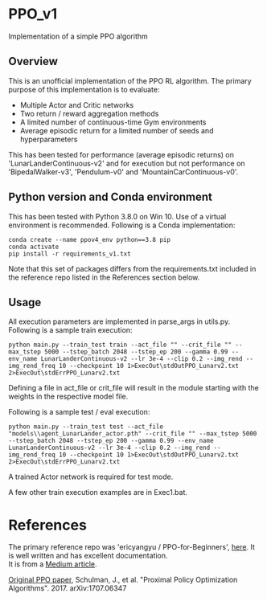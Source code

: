 # PPO_v1
Implementation of a simple PPO algorithm

## Overview
This is an unofficial implementation of the PPO RL algorithm.  The primary purpose of this implementation is to evaluate:
 - Multiple Actor and Critic networks
 - Two return / reward aggregation methods
 - A limited number of continuous-time Gym environments
 - Average episodic return for a limited number of seeds and hyperparameters

This has been tested for performance (average episodic returns) on  'LunarLanderContinuous-v2' 
and for execution but not performance on 'BipedalWalker-v3', 'Pendulum-v0' and 'MountainCarContinuous-v0'.

## Python version and Conda environment
This has been tested with Python 3.8.0 on Win 10.  Use of a virtual environment is recommended.
Following is a Conda implementation:

```
conda create --name ppov4_env python==3.8 pip
conda activate
pip install -r requirements_v1.txt
```

Note that this set of packages differs from the requirements.txt included in the reference repo listed in the References section below.

## Usage
All execution parameters are implemented in parse_args in utils.py.  Following is a sample train
execution:

```
python main.py --train_test train --act_file "" --crit_file "" --max_tstep 5000 --tstep_batch 2048 --tstep_ep 200 --gamma 0.99 --env_name LunarLanderContinuous-v2 --lr 3e-4 --clip 0.2 --img_rend --img_rend_freq 10 --checkpoint 10 1>ExecOut\stdOutPPO_Lunarv2.txt  2>ExecOut\stdErrPPO_Lunarv2.txt
```

Defining a file in act_file or crit_file will result in the module starting with the weights in 
the respective model file.

Following is a sample test / eval execution:

```
python main.py --train_test test --act_file "models\\agent_LunarLander_actor.pth" --crit_file "" --max_tstep 5000 --tstep_batch 2048 --tstep_ep 200 --gamma 0.99 --env_name LunarLanderContinuous-v2 --lr 3e-4 --clip 0.2 --img_rend --img_rend_freq 10 --checkpoint 10 1>ExecOut\stdOutPPO_Lunarv2.txt  2>ExecOut\stdErrPPO_Lunarv2.txt
```

A trained Actor network is required for test mode.

A few other train execution examples are in Exec1.bat.

# References
The primary reference repo was 'ericyangyu / PPO-for-Beginners', [here](https://github.com/ericyangyu/PPO-for-Beginners).  It is well written and has excellent documentation.  
It is from a [Medium article](https://medium.com/analytics-vidhya/coding-ppo-from-scratch-with-pytorch-part-1-4-613dfc1b14c8).

[Original PPO paper](https://arxiv.org/abs/1707.06347), Schulman, J., et al.  "Proximal Policy Optimization Algorithms".  2017. arXiv:1707.06347

